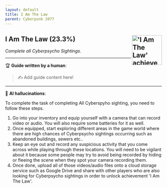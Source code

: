 ```yaml
---
layout: default
title: I Am The Law
parent: Cyberpunk 2077
---
```


## I Am The Law (23.3%) <img align="right" src="https://cdn.cloudflare.steamstatic.com/steamcommunity/public/images/apps/1091500/0b89d8dacb03eabb93041f02e623729ca3e4c41b.jpg" alt="'I Am The Law' achievement icon" width="96" height="96">

_Complete all Cyberpsycho Sightings._

---

:trophy: **Guide written by a human**:

> :writing_hand: Add guide content here!

---

:robot: **AI hallucinations**:

To complete the task of completing All Cyberspyho sighting, you need to follow these steps.

1. Go into your inventory and equip yourself with a camera that can record video or audio. You will also require some batteries for it as well.
2. Once equipped, start exploring different areas in the game world where there are high chances of Cyberpsycho sightings occurring such as abandoned buildings, sewers etc..
3. Keep an eye out and record any suspicious activity that you come across while playing through these locations. You will need to be vigilant about it because some people may try to avoid being recorded by hiding or fleeing the scene when they spot your camera recording them.
4. Once done, upload all of those videos/audio files onto a cloud storage service such as Google Drive and share with other players who are also looking for Cyberpsycho sightings in order to unlock achievement 'I Am The Law'.
